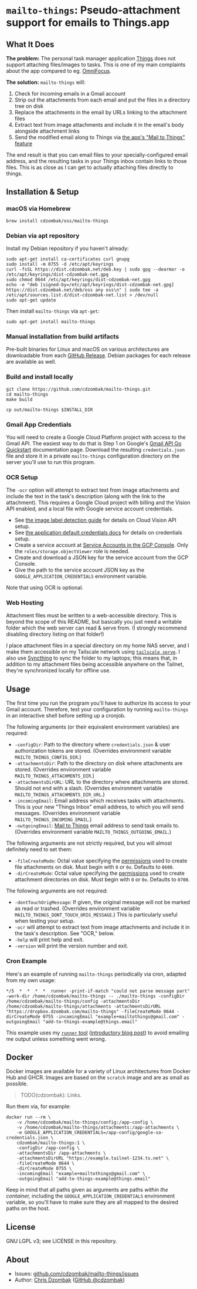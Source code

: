 # `mailto-things`: Pseudo-attachment support for emails to Things.app

## What It Does

**The problem:** The personal task manager application [Things](https://culturedcode.com/things/) does not support attaching files/images to tasks. This is one of my main complaints about the app compared to eg. [OmniFocus](https://www.omnigroup.com/omnifocus/).

**The solution:** `mailto-things` will:
1. Check for incoming emails in a Gmail account
2. Strip out the attachments from each email and put the files in a directory tree on disk
3. Replace the attachments in the email by URLs linking to the attachment files
4. Extract text from image attachments and include it in the email's body alongside attachment links
5. Send the modified email along to Things via [the app's "Mail to Things" feature](https://culturedcode.com/things/support/articles/2908262/)

The end result is that you can email files to your specially-configured email address, and the resulting tasks in your Things inbox contain links to those files. This is as close as I can get to actually attaching files directly to things.

## Installation & Setup

### macOS via Homebrew

```shell
brew install cdzombak/oss/mailto-things
```

### Debian via apt repository

Install my Debian repository if you haven't already:

```shell
sudo apt-get install ca-certificates curl gnupg
sudo install -m 0755 -d /etc/apt/keyrings
curl -fsSL https://dist.cdzombak.net/deb.key | sudo gpg --dearmor -o /etc/apt/keyrings/dist-cdzombak-net.gpg
sudo chmod 0644 /etc/apt/keyrings/dist-cdzombak-net.gpg
echo -e "deb [signed-by=/etc/apt/keyrings/dist-cdzombak-net.gpg] https://dist.cdzombak.net/deb/oss any oss\n" | sudo tee -a /etc/apt/sources.list.d/dist-cdzombak-net.list > /dev/null
sudo apt-get update
```

Then install `mailto-things` via `apt-get`:

```shell
sudo apt-get install mailto-things
```

### Manual installation from build artifacts

Pre-built binaries for Linux and macOS on various architectures are downloadable from each [GitHub Release](https://github.com/cdzombak/mailto-things/releases). Debian packages for each release are available as well.

### Build and install locally

```shell
git clone https://github.com/cdzombak/mailto-things.git
cd mailto-things
make build

cp out/mailto-things $INSTALL_DIR
```

### Gmail App Credentials

You will need to create a Google Cloud Platform project with access to the Gmail API. The easiest way to do that is Step 1 on Google's [Gmail API Go Quickstart](https://developers.google.com/gmail/api/quickstart/go) documentation page. Download the resulting `credentials.json` file and store it in a private `mailto-things` configuration directory on the server you'll use to run this program.

### OCR Setup

The `-ocr` option will attempt to extract text from image attachments and include the text in the task's description (along with the link to the attachment). This requires a Google Cloud project with billing and the Vision API enabled, and a local file with Google service account credentials.

- See [the image label detection guide](https://cloud.google.com/vision/docs/detect-labels-image-client-libraries) for details on Cloud Vision API setup.
- See [the application default credentials docs](https://cloud.google.com/docs/authentication/application-default-credentials) for details on credentials setup.
- Create a service account at [Service Accounts in the GCP Console](https://console.cloud.google.com/iam-admin/serviceaccounts). Only the `roles/storage.objectViewer` role is needed.
- Create and download a JSON key for the service account from the GCP Console.
- Give the path to the service account JSON key as the `GOOGLE_APPLICATION_CREDENTIALS` environment variable.

Note that using OCR is optional.

### Web Hosting

Attachment files must be written to a web-accessible directory. This is beyond the scope of this README, but basically you just need a writable folder which the web server can read & serve from. (I strongly recommend disabling directory listing on that folder!)

I place attachment files in a special directory on my home NAS server, and I make them accessible on my Tailscale network using [`tailscale serve`](https://tailscale.com/kb/1242/tailscale-serve/). I also use [Syncthing](https://syncthing.net) to sync the folder to my laptops; this means that, in addition to my attachment files being accessible anywhere on the Tailnet, they're synchronized locally for offline use.

## Usage

The first time you run the program you'll have to authorize its access to your Gmail account. Therefore, test your configuration by running `mailto-things` in an interactive shell before setting up a cronjob.

The following arguments (or their equivalent environment variables) are required:

- `-configDir`: Path to the directory where `credentials.json` & user authorization tokens are stored. (Overrides environment variable `MAILTO_THINGS_CONFIG_DIR`.)
- `-attachmentsDir`: Path to the directory on disk where attachments are stored. (Overrides environment variable `MAILTO_THINGS_ATTACHMENTS_DIR`.)
- `-attachmentsDirURL`: URL to the directory where attachments are stored. Should not end with a slash. (Overrides environment variable `MAILTO_THINGS_ATTACHMENTS_DIR_URL`.)
- `-incomingEmail`: Email address which receives tasks with attachments. This is your new "Things Inbox" email address, to which you will send messages. (Overrides environment variable `MAILTO_THINGS_INCOMING_EMAIL`.)
- `-outgoingEmail`: [Mail to Things](https://culturedcode.com/things/support/articles/2908262/) email address to send task emails to. (Overrides environment variable `MAILTO_THINGS_OUTGOING_EMAIL`.)

The following arguments are not strictly required, but you will almost definitely need to set them:

- `-fileCreateMode`: Octal value specifying the [permissions](https://web.archive.org/web/20201207170802/https://www.grymoire.com/Unix/Permissions.html) used to create file attachments on disk. Must begin with `0` or `0o`. Defaults to `0600`.
- `-dirCreateMode`: Octal value specifying the [permissions](https://web.archive.org/web/20201207170802/https://www.grymoire.com/Unix/Permissions.html) used to create attachment directories on disk. Must begin with `0` or `0o`. Defaults to `0700`.

The following arguments are not required:

- `-dontTouchOrigMessage`: If given, the original message will not be marked as read or trashed. (Overrides environment variable `MAILTO_THINGS_DONT_TOUCH_ORIG_MESSAGE`.) This is particularly useful when testing your setup.
- `-ocr` will attempt to extract text from image attachments and include it in the task's description. See "OCR," below.
- `-help` will print help and exit.
- `-version` will print the version number and exit.

### Cron Example

Here's an example of running `mailto-things` periodically via cron, adapted from my own usage:

`
*/5  *  *  *  *  runner -print-if-match "could not parse message part" -work-dir /home/cdzombak/mailto-things -- ./mailto-things -configDir /home/cdzombak/mailto-things/config -attachmentsDir /home/cdzombak/mailto-things/attachments -attachmentsDirURL "https://dropbox.dzombak.com/mailto-things" -fileCreateMode 0644 -dirCreateMode 0755 -incomingEmail "example+mailtothings@gmail.com" -outgoingEmail "add-to-things-example@things.email"
`

This example uses my [`runner` tool](https://github.com/cdzombak/runner) ([introductory blog post](https://www.dzombak.com/blog/2020/12/Introducing-Runner-a-lightweight-wrapper-for-cron-jobs.html)) to avoid emailing me output unless something went wrong.

## Docker

Docker images are available for a variety of Linux architectures from Docker Hub and GHCR. Images are based on the `scratch` image and are as small as possible.

> TODO(cdzombak): Links.

Run them via, for example:

```shell
docker run --rm \
    -v /home/cdzombak/mailto-things/config:/app-config \
    -v /home/cdzombak/mailto-things/attachments:/app-attachments \
    -e GOOGLE_APPLICATION_CREDENTIALS=/app-config/google-sa-credentials.json \
    cdzombak/mailto-things:1 \
    -configDir /app-config \
    -attachmentsDir /app-attachments \
    -attachmentsDirURL "https://example.tailnet-1234.ts.net" \
    -fileCreateMode 0644 \
    -dirCreateMode 0755 \
    -incomingEmail "example+mailtothings@gmail.com" \
    -outgoingEmail "add-to-things-example@things.email"
```

Keep in mind that all paths given as arguments are paths _within the container,_ including the `GOOGLE_APPLICATION_CREDENTIALS` environment variable, so you'll have to make sure they are all mapped to the desired paths on the host.

## License

GNU LGPL v3; see LICENSE in this repository.

## About

- Issues: [github.com/cdzombak/mailto-things/issues](https://github.com/cdzombak/mailto-things/issues)
- Author: [Chris Dzombak](https://www.dzombak.com) ([GitHub @cdzombak](https://github.com/cdzombak))
